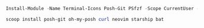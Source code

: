 ```powershell
Install-Module -Name Terminal-Icons Posh-Git PSfzf -Scope CurrentUser -Repository PSGallery
```

```powershell
scoop install posh-git oh-my-posh curl neovim starship bat
```
